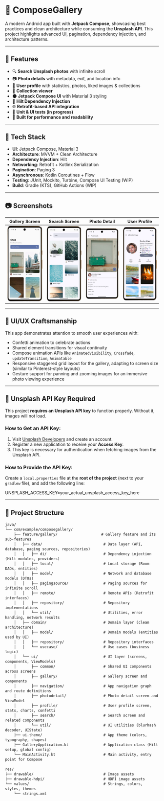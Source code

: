 # 📸 ComposeGallery

A modern Android app built with **Jetpack Compose**, showcasing best practices and clean architecture while consuming the **Unsplash API**. This project highlights advanced UI, pagination, dependency injection, and architecture patterns.

---

## 🚀 Features

- 🔍 **Search Unsplash photos** with infinite scroll
- 📷 **Photo details** with metadata, exif, and location info
- 👤 **User profile** with statistics, photos, liked images & collections
- 📂 **Collection viewer**
- 🌑 **Jetpack Compose UI** with Material 3 styling
- 💉 **Hilt Dependency Injection**
- 🌐 **Retrofit-based API integration**
- 🧪 **Unit & UI tests (in progress)**
- 🎯 **Built for performance and readability**

---

## 🧱 Tech Stack

- **UI**: Jetpack Compose, Material 3
- **Architecture**: MVVM + Clean Architecture
- **Dependency Injection**: Hilt
- **Networking**: Retrofit + Kotlinx Serialization
- **Pagination**: Paging 3
- **Asynchronous**: Kotlin Coroutines + Flow
- **Testing**: JUnit, Mockito, Turbine, Compose UI Testing (WIP)
- **Build**: Gradle (KTS), GitHub Actions (WIP)

---

## 📷 Screenshots

| Gallery Screen        | Search Screen         | Photo Detail         | User Profile          |
|------------------------|------------------------|-----------------------|------------------------|
| ![Gallery](assets/Screenshot_gallery.png) | ![Search](assets/Screenshot_search_results.png) | ![Detail](assets/Screenshot_photo_details.png) | ![Profile](assets/Screenshot_user_profile_confetti.png) |

---

## 🎨 UI/UX Craftsmanship

This app demonstrates attention to smooth user experiences with:

- Confetti animation to celebrate actions
- Shared element transitions for visual continuity
- Compose animation APIs like `AnimatedVisibility`, `Crossfade`, `updateTransition`, `Animatable `
- Responsive staggered grid layout for the gallery, adapting to screen size (similar to Pinterest-style layouts)
- Gesture support for panning and zooming images for an immersive photo viewing experience

---

## 🔑 Unsplash API Key Required

This project **requires an Unsplash API key** to function properly. Without it, images will not load.

### How to Get an API Key:
1. Visit [Unsplash Developers](https://unsplash.com/developers) and create an account.
2. Register a new application to receive your **Access Key**.
3. This key is necessary for authentication when fetching images from the Unsplash API.

### How to Provide the API Key:
Create a `local.properties` file at the **root of the project** (next to your `gradlew` file), and add the following line:

UNSPLASH_ACCESS_KEY=your_actual_unsplash_access_key_here

---

## 📂 Project Structure

```plaintext
java/
└── com/example/composegallery/
    ├── feature/gallery/                    # Gallery feature and its sub-features
    │   ├── data/                            # Data layer (API, database, paging sources, repositories)
    │   │   ├── di/                          # Dependency injection (Hilt modules, providers)
    │   │   ├── local/                       # Local storage (Room DAOs, entities)
    │   │   ├── model/                       # Network and database models (DTOs)
    │   │   ├── pagingsource/                # Paging sources for infinite scroll
    │   │   ├── remote/                      # Remote APIs (Retrofit interfaces)
    │   │   ├── repository/                  # Repository implementations
    │   │   └── util/                        # Utilities, error handling, network results
    │   ├── domain/                          # Domain layer (clean architecture)
    │   │   ├── model/                       # Domain models (entities used by UI)
    │   │   ├── repository/                  # Repository interfaces
    │   │   └── usecase/                     # Use cases (business logic)
    │   └── ui/                              # UI layer (screens, components, ViewModels)
    │       ├── common/                      # Shared UI components across screens
    │       ├── gallery/                     # Gallery screen and components
    │       ├── navigation/                  # App navigation graph and route definitions
    │       ├── photodetail/                 # Photo detail screen and ViewModel
    │       ├── profile/                     # User profile screen, stats, charts, confetti
    │       ├── search/                      # Search screen and related components
    │       └── util/                        # UI utilities (blurhash decoder, UIState)
    ├── ui.theme/                            # App theme (colors, typography, shapes)
    ├── GalleryApplication.kt                # Application class (Hilt setup, global config)
    └── MainActivity.kt                      # Main activity, entry point for Compose

res/
├── drawable/                                # Image assets
├── drawable-hdpi/                           # HDPI image assets
└── values/                                  # Strings, colors, styles, themes
    └── strings.xml

```

